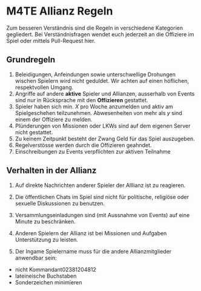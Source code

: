 #  M4TE Allianz Regeln
Zum besseren Verständnis sind die Regeln in verschiedene Kategorien gegliedert. Bei Verständnisfragen wendet euch jederzeit an die Offiziere im Spiel oder mittels Pull-Request hier.

## 	Grundregeln
1. Beleidigungen, Anfeindungen sowie unterschwellige Drohungen wischen Spielern wird nicht geduldet. Wir achten auf einen höflichen, respektvollen Umgang.
2. Angriffe auf andere **aktive** Spieler und Allianzen, ausserhalb von Events sind nur in Rücksprache mit den **Offizieren** gestattet.
3. Spieler haben sich min. *X* pro Woche anzumelden und aktiv am Spielgeschehen teilzunehmen. Abwesenheiten von mehr als *y* sind einem der Offiziere zu melden.
4. Plünderungen von Missionen oder LKWs sind auf dem eigenen Server nicht gestattet. 
5. Zu keinem Zeitpunkt besteht der Zwang Geld für das Spiel auszugeben. 
6. Regelverstösse werden durch die Offizieren geahndet.
7. Einschreibungen zu Events verpflichten zur aktiven Teilnahme

## Verhalten in der Allianz
 1.  Auf direkte Nachrichten anderer Spieler der Alllianz ist zu reagieren.

 2.  Die öffentlichen Chats im Spiel sind nicht für politische, religiöse oder sexuelle Diskussionen zu benutzen.
 
 3.  Versammlungseinladungen sind (mit Aussnahme von Events) auf eine Minute zu beschränken.
 
 4.  Anderen Spielern der Allianz ist bei Missionen und Aufgaben Unterstützung zu leisten.
 
 5.  Der Ingame Spielername muss für die andere Allianzmitglieder anwendbar sein:
 - nicht Kommandant02381204812
 - lateineische Buchstaben
 - Sonderzeichen minimieren


